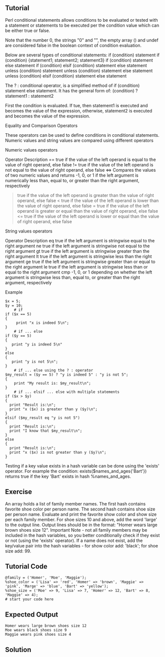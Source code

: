Tutorial
--------
Perl conditional statements allows conditions to be evaluated or tested with a statement or statements to be executed per the condition value which can be either true or false.

Note that the number 0, the strings "0" and "", the empty array () and undef are considered false in the boolean context of condition evaluation.

Below are several types of conditional statements:
if (condition) statement
if (condition) {statement1; statement2; statement3}
if (condition) statement else statement
if (condition) elsif (condition) statement else statement
unless (condition) statement
unless (condition) statement else statement
unless (condition) elsif (condition) statement else statement

The ? : conditional operator, is a simplified method of if (condition) statement else statement. 
It has the general form of: (condition) ? statement1 : statement2

First the condition is evaluated. If tue, then statement1 is executed and becomes the value of the expression, otherwise, statement2 is executed and becomes the value of the expression.

Equality and Comparison Operators

These operators can be used to define conditions in conditional statements. Numeric values and string values are compared using different operators

Numeric values operators

Operator	Description
==      true if the value of the left operand is equal to the value of right operand, else false
!=	true if the value of the left operand is not equal to the value of right operand, else false
<=>	Compares the values of two numeric values and returns -1, 0, or 1 if the left argument is numerically less than, equal to, or greater than the right argument, respectively
>	true if the value of the left operand is greater than the value of right operand, else false
<	true if the value of the left operand is lower than the value of right operand, else false
>=	true if the value of the left operand is greater or equal than the value of right operand, else false
<=	true if the value of the left operand is lower or equal than the value of right operand, else false

String values operators

Operator	Description
eq	true if the left argument is stringwise equal to the right argument
ne	true if the left argument is stringwise not equal to the right argument
gt	true if the left argument is stringwise greater than the right argument
lt	true if the left argument is stringwise less than the right argument
ge	true if the left argument is stringwise greater than or equal to the right argument
le	true if the left argument is stringwise less than or equal to the right argument
cmp	-1, 0, or 1 depending on whether the left argument is stringwise less than, equal to, or greater than the right argument, respectively

Example

	$x = 5;
	$y = 10;
	    # if
	if ($x == 5) 
	{
	     print "x is indeed 5\n"; 
	} 
	    # if ... else
	if ($y == 5)
	{ 
	   print "y is indeed 5\n"
	}
	else
	{
	   print "y is not 5\n";
	} 
	    # if ... else using the ? : operator
	$my_result = ($y == 5) ? "y is indeed 5" : "y is not 5";
	{
	    print "My result is: $my_result\n";
	}
	    # if ... elsif ... else with multiple statements
	if ($x > $y) 
	{
	  print "Result is:\n";
	  print "x ($x) is greater than y ($y)\n";
	} 
	elsif ($my_result eq "y is not 5") 
	{
	  print "Result is:\n";
	  print "I know that $my_result\n";
	} 
	else 
	{
	  print "Result is:\n";
	  print "x ($x) is not greater than y ($y)\n";
	}

Testing if a key value exists in a hash variable can be done using the 'exists' operator. For example the condition: exists($names_and_ages{'Bart'}) returns true if the key 'Bart' exists in hash %names_and_ages.

Exercise
-------------
An array holds a list of family member names. The first hash contains favorite shoe color per person name. The second hash contains shoe size per person name. Evaluate and print the favorite show color and show size per each family member. For shoe sizes 10 and above, add the word 'large' to the output line. Output lines should be in the format: "Homer wears large brown shoes size 12". Important Note - not all family members may be included in the hash variables, so you better conditionally check if they exist or not (using the 'exists' operator). If a name does not exist, add the key/value pair into the hash variables - for show color add: 'black'; for shoe size add: 99.

Tutorial Code
-------------

	@family = ('Homer', 'Moe', 'Maggie');
	%shoe_color = ('Lisa' => 'red', 'Homer' => 'brown', 'Maggie' => 'pink', 'Marge' => 'blue', 'Bart' => 'yellow');
	%shoe_size = ('Moe' => 9, 'Lisa' => 7, 'Homer' => 12, 'Bart' => 8, 'Maggie' => 4);
	# start your code here

Expected Output
---------------
	Homer wears large brown shoes size 12
	Moe wears black shoes size 9
	Maggie wears pink shoes size 4

Solution
--------
